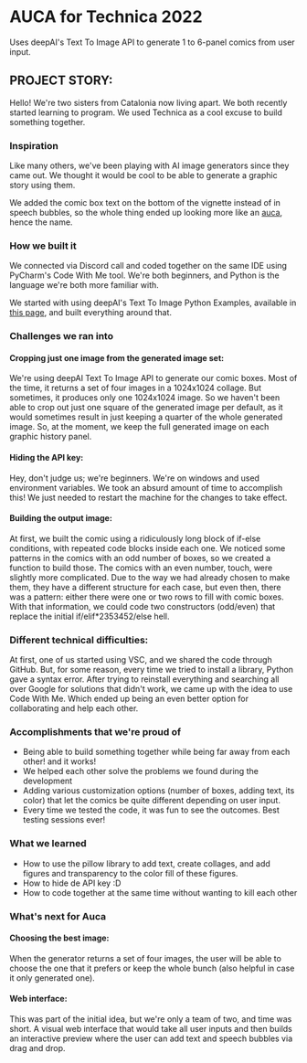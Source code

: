 # AUCA for Technica 2022
Uses deepAI's Text To Image API to generate 1 to 6-panel comics from user input.

## PROJECT STORY:
Hello! We're two sisters from Catalonia now living apart. We both recently started learning to program. We used Technica as a cool excuse to build something together.

### Inspiration
Like many others, we've been playing with AI image generators since they came out. We thought it would be cool to be able to generate a graphic story using them.

We added the comic box text on the bottom of the vignette instead of in speech bubbles, so the whole thing ended up looking more like an [auca](https://en.wikipedia.org/wiki/Auca_(cartoon)), hence the name.

### How we built it
We connected via Discord call and coded together on the same IDE using PyCharm's Code With Me tool. We're both beginners, and Python is the language we're both more familiar with.

We started with using deepAI's Text To Image Python Examples, available in [this page](https://deepai.org/machine-learning-model/text2img), and built everything around that.

### Challenges we ran into
#### Cropping just one image from the generated image set:
We're using deepAI Text To Image API to generate our comic boxes. Most of the time, it returns a set of four images in a 1024x1024 collage. But sometimes, it produces only one 1024x1024 image. So we haven't been able to crop out just one square of the generated image per default, as it would sometimes result in just keeping a quarter of the whole generated image. So, at the moment, we keep the full generated image on each graphic history panel.
#### Hiding the API key:
Hey, don't judge us; we're beginners. We're on windows and used environment variables. We took an absurd amount of time to accomplish this! We just needed to restart the machine for the changes to take effect.
#### Building the output image:
At first, we built the comic using a ridiculously long block of if-else conditions, with repeated code blocks inside each one. We noticed some patterns in the comics with an odd number of boxes, so we created a function to build those. The comics with an even number, touch, were slightly more complicated. Due to the way we had already chosen to make them, they have a different structure for each case, but even then, there was a pattern: either there were one or two rows to fill with comic boxes. With that information, we could code two constructors (odd/even) that replace the initial if/elif*2353452/else hell.
### Different technical difficulties: 
At first, one of us started using VSC, and we shared the code through GitHub. But, for some reason, every time we tried to install a library, Python gave a syntax error. After trying to reinstall everything and searching all over Google for solutions that didn't work, we came up with the idea to use Code With Me. Which ended up being an even better option for collaborating and help each other.

### Accomplishments that we're proud of
- Being able to build something together while being far away from each other! and it works!
- We helped each other solve the problems we found during the development
- Adding various customization options (number of boxes, adding text, its color) that let the comics be quite different depending on user input. 
- Every time we tested the code, it was fun to see the outcomes. Best testing sessions ever!

### What we learned
- How to use the pillow library to add text, create collages, and add figures and transparency to the color fill of these figures.
- How to hide de API key :D
- How to code together at the same time without wanting to kill each other

### What's next for Auca
#### Choosing the best image:
When the generator returns a set of four images, the user will be able to choose the one that it prefers or keep the whole bunch (also helpful in case it only generated one).
#### Web interface:
This was part of the initial idea, but we're only a team of two, and time was short. A visual web interface that would take all user inputs and then builds an interactive preview where the user can add text and speech bubbles via drag and drop.

